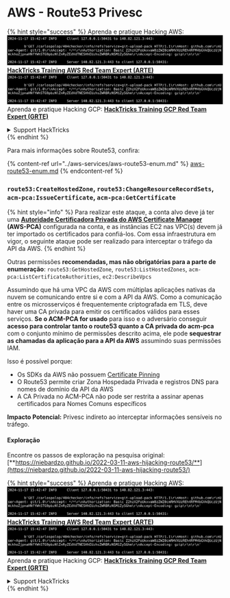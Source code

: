 # AWS - Route53 Privesc

{% hint style="success" %}
Aprenda e pratique Hacking AWS:<img src="../../../.gitbook/assets/image (1).png" alt="" data-size="line">[**HackTricks Training AWS Red Team Expert (ARTE)**](https://training.hacktricks.xyz/courses/arte)<img src="../../../.gitbook/assets/image (1).png" alt="" data-size="line">\
Aprenda e pratique Hacking GCP: <img src="../../../.gitbook/assets/image (2).png" alt="" data-size="line">[**HackTricks Training GCP Red Team Expert (GRTE)**<img src="../../../.gitbook/assets/image (2).png" alt="" data-size="line">](https://training.hacktricks.xyz/courses/grte)

<details>

<summary>Support HackTricks</summary>

* Confira os [**planos de assinatura**](https://github.com/sponsors/carlospolop)!
* **Junte-se ao** 💬 [**grupo do Discord**](https://discord.gg/hRep4RUj7f) ou ao [**grupo do telegram**](https://t.me/peass) ou **siga**-nos no **Twitter** 🐦 [**@hacktricks\_live**](https://twitter.com/hacktricks\_live)**.**
* **Compartilhe truques de hacking enviando PRs para os repositórios do** [**HackTricks**](https://github.com/carlospolop/hacktricks) e [**HackTricks Cloud**](https://github.com/carlospolop/hacktricks-cloud).

</details>
{% endhint %}

Para mais informações sobre Route53, confira:

{% content-ref url="../aws-services/aws-route53-enum.md" %}
[aws-route53-enum.md](../aws-services/aws-route53-enum.md)
{% endcontent-ref %}

### `route53:CreateHostedZone`, `route53:ChangeResourceRecordSets`, `acm-pca:IssueCertificate`, `acm-pca:GetCertificate`

{% hint style="info" %}
Para realizar este ataque, a conta alvo deve já ter uma [**Autoridade Certificadora Privada do AWS Certificate Manager**](https://aws.amazon.com/certificate-manager/private-certificate-authority/) **(AWS-PCA)** configurada na conta, e as instâncias EC2 nas VPC(s) devem já ter importado os certificados para confiá-los. Com essa infraestrutura em vigor, o seguinte ataque pode ser realizado para interceptar o tráfego da API da AWS.
{% endhint %}

Outras permissões **recomendadas, mas não obrigatórias para a parte de enumeração**: `route53:GetHostedZone`, `route53:ListHostedZones`, `acm-pca:ListCertificateAuthorities`, `ec2:DescribeVpcs`

Assumindo que há uma VPC da AWS com múltiplas aplicações nativas da nuvem se comunicando entre si e com a API da AWS. Como a comunicação entre os microsserviços é frequentemente criptografada em TLS, deve haver uma CA privada para emitir os certificados válidos para esses serviços. **Se o ACM-PCA for usado** para isso e o adversário conseguir **acesso para controlar tanto o route53 quanto a CA privada do acm-pca** com o conjunto mínimo de permissões descrito acima, ele pode **sequestrar as chamadas da aplicação para a API da AWS** assumindo suas permissões IAM.

Isso é possível porque:

* Os SDKs da AWS não possuem [Certificate Pinning](https://www.digicert.com/blog/certificate-pinning-what-is-certificate-pinning)
* O Route53 permite criar Zona Hospedada Privada e registros DNS para nomes de domínio da API da AWS
* A CA Privada no ACM-PCA não pode ser restrita a assinar apenas certificados para Nomes Comuns específicos

**Impacto Potencial:** Privesc indireto ao interceptar informações sensíveis no tráfego.

#### Exploração <a href="#discovery" id="discovery"></a>

Encontre os passos de exploração na pesquisa original: [**https://niebardzo.github.io/2022-03-11-aws-hijacking-route53/**](https://niebardzo.github.io/2022-03-11-aws-hijacking-route53/)

{% hint style="success" %}
Aprenda e pratique Hacking AWS:<img src="../../../.gitbook/assets/image (1).png" alt="" data-size="line">[**HackTricks Training AWS Red Team Expert (ARTE)**](https://training.hacktricks.xyz/courses/arte)<img src="../../../.gitbook/assets/image (1).png" alt="" data-size="line">\
Aprenda e pratique Hacking GCP: <img src="../../../.gitbook/assets/image (2).png" alt="" data-size="line">[**HackTricks Training GCP Red Team Expert (GRTE)**<img src="../../../.gitbook/assets/image (2).png" alt="" data-size="line">](https://training.hacktricks.xyz/courses/grte)

<details>

<summary>Support HackTricks</summary>

* Confira os [**planos de assinatura**](https://github.com/sponsors/carlospolop)!
* **Junte-se ao** 💬 [**grupo do Discord**](https://discord.gg/hRep4RUj7f) ou ao [**grupo do telegram**](https://t.me/peass) ou **siga**-nos no **Twitter** 🐦 [**@hacktricks\_live**](https://twitter.com/hacktricks\_live)**.**
* **Compartilhe truques de hacking enviando PRs para os repositórios do** [**HackTricks**](https://github.com/carlospolop/hacktricks) e [**HackTricks Cloud**](https://github.com/carlospolop/hacktricks-cloud).

</details>
{% endhint %}
